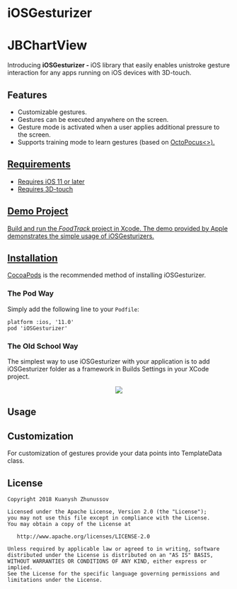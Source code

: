 # iOSGesturizer
# JBChartView
Introducing <b>iOSGesturizer - </b> iOS library that easily enables unistroke gesture interaction for any apps running on iOS devices with 3D-touch.

## Features

- Customizable gestures.
- Gestures can be executed anywhere on the screen.
- Gesture mode is activated when a user applies additional pressure to the screen.
- Supports training mode to learn gestures (based on <a href="http://www.olivierbau.com/octopocus.php">OctoPocus<>).

## Requirements

- Requires iOS 11 or later
- Requires 3D-touch

## Demo Project

Build and run the <i>FoodTrack</i> project in Xcode. The demo provided by Apple demonstrates the simple usage of iOSGesturizers.

## Installation

<a href="http://cocoapods.org/" target="_blank">CocoaPods</a> is the recommended method of installing iOSGesturizer.

### The Pod Way

Simply add the following line to your <code>Podfile</code>:

	platform :ios, '11.0'
	pod 'iOSGesturizer'
	
### The Old School Way

The simplest way to use iOSGesturizer with your application is to add iOSGesturizer folder as a framework in Builds Settings in your XCode project.

<center>
	<img src="https://raw.github.com/Jawbone/JBChartView/master/Screenshots/installation.png">
</center>

## Usage

## Customization

For customization of gestures provide your data points into TemplateData class.


	
## License

```
Copyright 2018 Kuanysh Zhunussov

Licensed under the Apache License, Version 2.0 (the "License");
you may not use this file except in compliance with the License.
You may obtain a copy of the License at

   http://www.apache.org/licenses/LICENSE-2.0

Unless required by applicable law or agreed to in writing, software
distributed under the License is distributed on an "AS IS" BASIS,
WITHOUT WARRANTIES OR CONDITIONS OF ANY KIND, either express or implied.
See the License for the specific language governing permissions and
limitations under the License.
```
